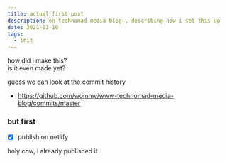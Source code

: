 ```yaml
---
title: actual first post
description: on technomad media blog , describing how i set this up
date: 2021-03-18
tags:
  - init
---
```


how did i make this?  
is it even made yet?

guess we can look at the commit history

- https://github.com/wommy/www-technomad-media-blog/commits/master

### but first

- [x] publish on netlify

holy cow, i already published it
